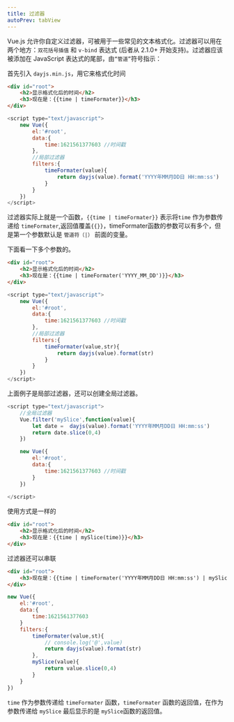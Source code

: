 ```yaml
---
title: 过滤器
autoPrev: tabView
---
```


Vue.js 允许你自定义过滤器，可被用于一些常见的文本格式化。过滤器可以用在两个地方：`双花括号插值` 和 `v-bind` 表达式 (后者从 2.1.0+ 开始支持)。过滤器应该被添加在 JavaScript 表达式的尾部，由`“管道”`符号指示：

首先引入 `dayjs.min.js`，用它来格式化时间
```html
<div id="root">
    <h2>显示格式化后的时间</h2>
    <h3>现在是：{{time | timeFormater}}</h3>
</div>
```

```js
<script type="text/javascript">
    new Vue({
        el:'#root',
        data:{
            time:1621561377603 //时间戳
        },
        //局部过滤器
        filters:{
            timeFormater(value){
                return dayjs(value).format('YYYY年MM月DD日 HH:mm:ss')
            }
        }
    })
</script>
```
过滤器实际上就是一个函数，`{{time | timeFormater}}` 表示将`time` 作为参数传递给 `timeFormater`,返回值覆盖`{{}}`，timeFormater函数的参数可以有多个，但是第一个参数默认是 `管道符（|）` 前面的变量。

下面看一下多个参数的。
```html
<div id="root">
    <h2>显示格式化后的时间</h2>
    <h3>现在是：{{time | timeFormater('YYYY_MM_DD')}}</h3>
</div>
```

```js
<script type="text/javascript">
    new Vue({
        el:'#root',
        data:{
            time:1621561377603 //时间戳
        },
        //局部过滤器
        filters:{
            timeFormater(value,str){
                return dayjs(value).format(str)
            }
        }
    })
</script>
```

上面例子是局部过滤器，还可以创建全局过滤器。

```js
<script type="text/javascript">
    //全局过滤器
    Vue.filter('mySlice',function(value){
        let date =  dayjs(value).format('YYYY年MM月DD日 HH:mm:ss')
        return date.slice(0,4)
    })

    new Vue({
        el:'#root',
        data:{
            time:1621561377603 //时间戳
        }
    })
    
</script>
```

使用方式是一样的

```html
<div id="root">
    <h2>显示格式化后的时间</h2>
    <h3>现在是：{{time | mySlice(time)}}</h3>
</div>
```

过滤器还可以串联

```html
<div id="root">
    <h3>现在是：{{time | timeFormater('YYYY年MM月DD日 HH:mm:ss') | mySlice}}</h3>
</div>
```

```js
new Vue({
    el:'#root',
    data:{
        time:1621561377603
    }
    filters:{
        timeFormater(value,st){
            // console.log('@',value)
            return dayjs(value).format(str)
        },
        mySlice(value){
            return value.slice(0,4)
        }
    }
})
```

`time` 作为参数传递给 `timeFormater` 函数，`timeFormater` 函数的返回值，在作为参数传递给 `mySlice` 最后显示的是 `mySlice`函数的返回值。



